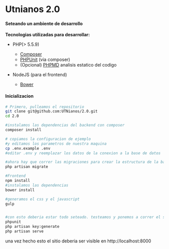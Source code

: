 # Utnianos 2.0



#### Seteando un ambiente de desarrollo

**Tecnologias utilizadas para desarrollar:**
 
- PHP(> 5.5.9)
    - [Composer](https://getcomposer.org/doc/00-intro.md)
    - [PHPUnit](https://phpunit.de/) (via composer) 
    - (Opcional) [PHPMD](http://phpmd.org/download/index.html) analisis estatico del codigo
    
- NodeJS (para el frontend)
    - [Bower](http://bower.io/#install-bower)
    
    
#### Inicializacion


```sh
# Primero, pulleamos el repositorio
git clone git@github.com:UTNianos/2.0.git
cd 2.0

#instalamos las dependencias del backend con composer
composer install

# copiamos la configuracion de ejemplo 
#y editamos los parametros de nuestra maquina
cp .env.example .env
#editar .env y reemplazar los datos de la conexion a la base de datos

#ahora hay que correr las migraciones para crear la estructura de la base de datos
php artisan migrate

#Frontend
npm install
#instalamos las dependencias
bower install

#generamos el css y el javascript
gulp


#con esto deberia estar todo seteado. testeamos y ponemos a correr el servidor
phpunit
php artisan key:generate
php artisan serve

```
una vez hecho esto el sitio deberia ser visible en http://localhost:8000
